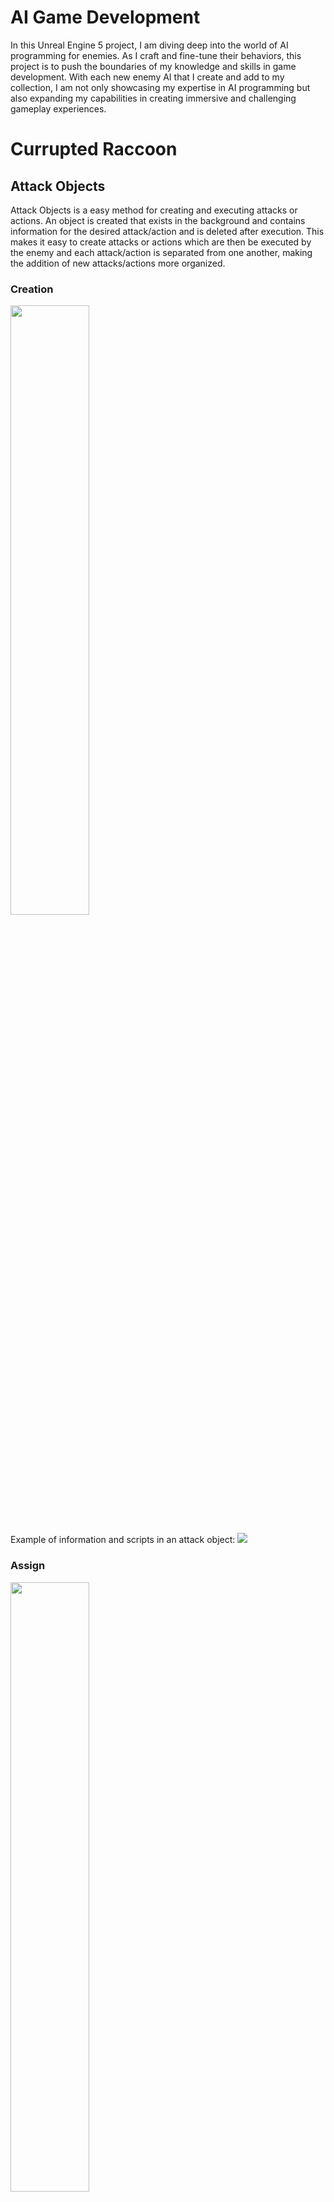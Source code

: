 # AI Game Development

In this Unreal Engine 5 project, I am diving deep into the world of AI programming for enemies. As I craft and fine-tune their behaviors, this project is to push the boundaries of my knowledge and skills in game development. 
With each new enemy AI that I create and add to my collection, I am not only showcasing my expertise in AI programming but also expanding my capabilities in creating immersive and challenging gameplay experiences.

# Currupted Raccoon

## Attack Objects
Attack Objects is a easy method for creating and executing attacks or actions.
An object is created that exists in the background and contains information for the desired attack/action and is deleted after execution. This makes it easy to create attacks or actions which are then be executed by the enemy and each attack/action is separated from one another, making the addition of new attacks/actions more organized.


 ### Creation
 <img src="https://github.com/Almin-B/Boss_AI/blob/main/AI_Gifs/CreateAttackObj.gif" width="50%" height="50%"/>

 Example of information and scripts in an attack object:
 ![](https://github.com/Almin-B/Boss_AI/blob/main/AI_Gifs/AttackObj_01.PNG)
 
 ### Assign
 <img src="https://github.com/Almin-B/Boss_AI/blob/main/AI_Gifs/AssignAttackObj.gif" width="50%" height="50%"/>
 
 ### Attack Execute
 <img src="https://github.com/Almin-B/Boss_AI/blob/main/AI_Gifs/ExecuteAttackObj.gif" width="50%" height="50%"/>
 
## Boss Entrance
A start sequence that is activated when entering the boss arena that starts the boss fight
<img src="https://github.com/Almin-B/Boss_AI/blob/main/AI_Gifs/BossAI_Entrance.gif" width="50%" height="50%"/>
## Attacks

 ### Simple Attacks
 Simple bite and claw attacks that are combined and executed rapidly by the boss
 
 ![](https://github.com/Almin-B/Boss_AI/blob/main/AI_Gifs/BossAI_Attack_Simple_01.gif)
 ![](https://github.com/Almin-B/Boss_AI/blob/main/AI_Gifs/BossAI_Attack_Simple_02.gif)
 
 ### Delayed Attack
 An attack that is delayed by the boss to disorient the player
 
 ![](https://github.com/Almin-B/Boss_AI/blob/main/AI_Gifs/BossAI_Attack_Delay.gif)
 
 ### Stumper Attack
 An environmental attack that deals damage to everything within a radius of the boss
 
 ![](https://github.com/Almin-B/Boss_AI/blob/main/AI_Gifs/BossAI_Attack_Stumper.gif)
 
 ### Roll Attack
 An attack that is added in the second phase (below 50 % boss life) in which the boss first jumps upwards and disappears from sight, only to deal major damage to the player after a short time with a roll attack. During this attack, the player is warned which side the attack is coming from (indicated by a red pulse effect in the HUD).
 
 ![](https://github.com/Almin-B/Boss_AI/blob/main/AI_Gifs/BossAI_RollAttack.gif)
 
## Player Action Reading and Player Punishment
The boss can read certain actions of the player and then execute counter attacks to punish the player. In this case, the boss only reads whether the player is healing, which means that badly timed heals are punished (the boss has a 50% chance of performing a counterattack).

![](https://github.com/Almin-B/Boss_AI/blob/main/AI_Gifs/BossAI_PunishAttack.gif)

## Boss Stunn
The Guard mechanic already implemented in SpearFighter was also used here, where the boss's guard breaks and he cannot move for a short time.

![](https://github.com/Almin-B/Boss_AI/blob/main/AI_Gifs/BossAI_Stunn.gif)

# SpearFighter

## Patrolling
Patrolling is pretty simple, the enemy moves to each PatrolPoint, waits there for a while and then moves on to the next one. In order to create a **PatrolPath**, you have to drag the blueprint **BP_EnemyPatrolPath** into the level and then you can add an array of vectors in the details panel, where for each new element a **Gizmo** is added, allowing you to set the respective **PatrolPoint Location**.

 ![](https://github.com/Almin-B/Boss_AI/blob/main/AI_Gifs/LanceFighterGIF-Pathfollowing.gif)
## Defense
 ### Guard Buildup
 The **Guard** is the enemy's **Defense Stamina**, which is built up when the enemy blocks attacks from the player. This bar is shown as a yellow outline around the enemy's life bar and is also reduced again if the player does not attack the enemy for a longer   period of time.
 ### Guard Break
 If the Guard bar is fully built up, the enemy's defense breaks, resulting in the opponent being stunned for a short time and losing life.
 
 ![](https://github.com/Almin-B/Boss_AI/blob/main/AI_Gifs/LanceFighterGIF-GuardBuildUpAndBreake.gif)
## Attacks

### 1. Spear Thrust
The Spear Thrust Attack, where the enemy rushes towards the player and damages the player when it hits him, is used to prevent the player from running away from the enemy so easily.
This attack is only executed by the enemy when he is far away from the player.

 ![](https://github.com/Almin-B/Boss_AI/blob/main/AI_Gifs/LanceFighterGIF-Thrust.gif)

### 2. Windblade Projectile Attack
The WindBlade Projectile Attack, in which the enemy shoots a projectile towards the player, is executed when the enemy is not too close to the player or after the enemy blocks an attack from the player and then dashes backwards to get distance to the player. The player can then dodge or block this attack.  

 ![](https://github.com/Almin-B/Boss_AI/blob/main/AI_Gifs/LanceFighterGIF-Windblade.gif)

### 3. Close Combat Attacks
The close combat attacks consist of 3 different fast attacks, where each attack has its own percentage probability of being executed. These probabilities are set in the corresponding enemy blueprint (e.g. BP_LanceFighter).  

### Attack 1
![](https://github.com/Almin-B/Boss_AI/blob/main/AI_Gifs/LanceFighterGIF-CombatAttack1.gif) 
### Attack 2
![](https://github.com/Almin-B/Boss_AI/blob/main/AI_Gifs/LanceFighterGIF-CombatAttack2.gif)
### Attack 3
![](https://github.com/Almin-B/Boss_AI/blob/main/AI_Gifs/LanceFighterGIF-CombatAttack3.gif)
